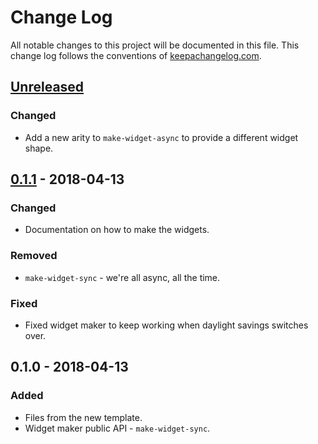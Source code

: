 # Change Log
All notable changes to this project will be documented in this file. This change log follows the conventions of [keepachangelog.com](http://keepachangelog.com/).

## [Unreleased]
### Changed
- Add a new arity to `make-widget-async` to provide a different widget shape.

## [0.1.1] - 2018-04-13
### Changed
- Documentation on how to make the widgets.

### Removed
- `make-widget-sync` - we're all async, all the time.

### Fixed
- Fixed widget maker to keep working when daylight savings switches over.

## 0.1.0 - 2018-04-13
### Added
- Files from the new template.
- Widget maker public API - `make-widget-sync`.

[Unreleased]: https://github.com/your-name/clj-nd4j/compare/0.1.1...HEAD
[0.1.1]: https://github.com/your-name/clj-nd4j/compare/0.1.0...0.1.1

